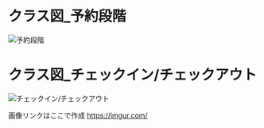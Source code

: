 # クラス図_予約段階
![予約段階](https://imgur.com/3Zo3pqF.png "予約段階")

# クラス図_チェックイン/チェックアウト
![チェックイン/チェックアウト](https://imgur.com/2d2Prin.png "チェックイン/アウト")

画像リンクはここで作成
https://imgur.com/

